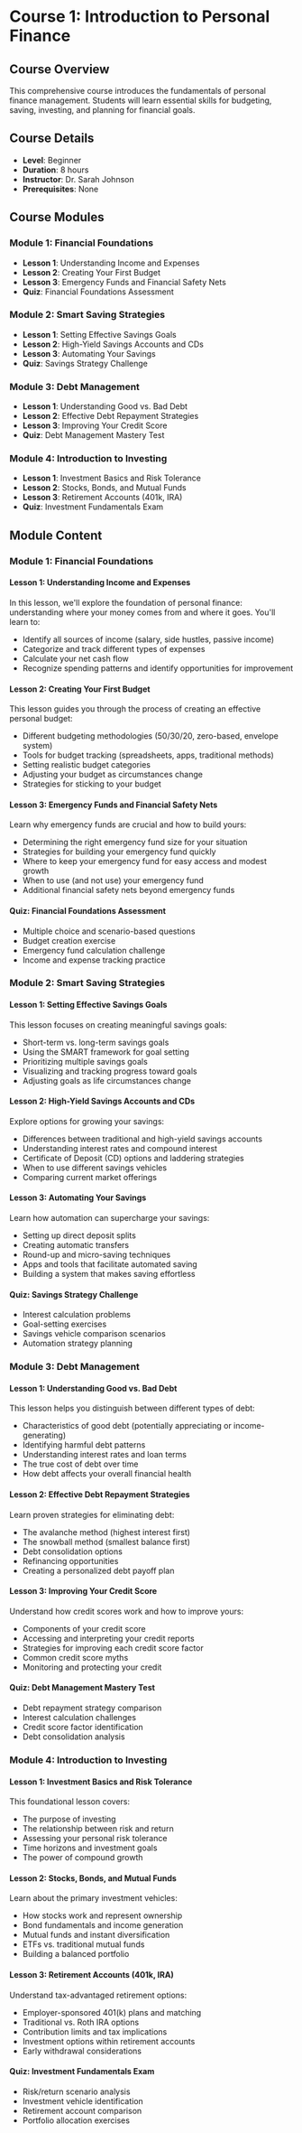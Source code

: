 # Course 1: Introduction to Personal Finance

## Course Overview
This comprehensive course introduces the fundamentals of personal finance management. Students will learn essential skills for budgeting, saving, investing, and planning for financial goals.

## Course Details
- **Level**: Beginner
- **Duration**: 8 hours
- **Instructor**: Dr. Sarah Johnson
- **Prerequisites**: None

## Course Modules

### Module 1: Financial Foundations
- **Lesson 1**: Understanding Income and Expenses
- **Lesson 2**: Creating Your First Budget
- **Lesson 3**: Emergency Funds and Financial Safety Nets
- **Quiz**: Financial Foundations Assessment

### Module 2: Smart Saving Strategies
- **Lesson 1**: Setting Effective Savings Goals
- **Lesson 2**: High-Yield Savings Accounts and CDs
- **Lesson 3**: Automating Your Savings
- **Quiz**: Savings Strategy Challenge

### Module 3: Debt Management
- **Lesson 1**: Understanding Good vs. Bad Debt
- **Lesson 2**: Effective Debt Repayment Strategies
- **Lesson 3**: Improving Your Credit Score
- **Quiz**: Debt Management Mastery Test

### Module 4: Introduction to Investing
- **Lesson 1**: Investment Basics and Risk Tolerance
- **Lesson 2**: Stocks, Bonds, and Mutual Funds
- **Lesson 3**: Retirement Accounts (401k, IRA)
- **Quiz**: Investment Fundamentals Exam

## Module Content

### Module 1: Financial Foundations

#### Lesson 1: Understanding Income and Expenses
In this lesson, we'll explore the foundation of personal finance: understanding where your money comes from and where it goes. You'll learn to:
- Identify all sources of income (salary, side hustles, passive income)
- Categorize and track different types of expenses
- Calculate your net cash flow
- Recognize spending patterns and identify opportunities for improvement

#### Lesson 2: Creating Your First Budget
This lesson guides you through the process of creating an effective personal budget:
- Different budgeting methodologies (50/30/20, zero-based, envelope system)
- Tools for budget tracking (spreadsheets, apps, traditional methods)
- Setting realistic budget categories
- Adjusting your budget as circumstances change
- Strategies for sticking to your budget

#### Lesson 3: Emergency Funds and Financial Safety Nets
Learn why emergency funds are crucial and how to build yours:
- Determining the right emergency fund size for your situation
- Strategies for building your emergency fund quickly
- Where to keep your emergency fund for easy access and modest growth
- When to use (and not use) your emergency fund
- Additional financial safety nets beyond emergency funds

#### Quiz: Financial Foundations Assessment
- Multiple choice and scenario-based questions
- Budget creation exercise
- Emergency fund calculation challenge
- Income and expense tracking practice

### Module 2: Smart Saving Strategies

#### Lesson 1: Setting Effective Savings Goals
This lesson focuses on creating meaningful savings goals:
- Short-term vs. long-term savings goals
- Using the SMART framework for goal setting
- Prioritizing multiple savings goals
- Visualizing and tracking progress toward goals
- Adjusting goals as life circumstances change

#### Lesson 2: High-Yield Savings Accounts and CDs
Explore options for growing your savings:
- Differences between traditional and high-yield savings accounts
- Understanding interest rates and compound interest
- Certificate of Deposit (CD) options and laddering strategies
- When to use different savings vehicles
- Comparing current market offerings

#### Lesson 3: Automating Your Savings
Learn how automation can supercharge your savings:
- Setting up direct deposit splits
- Creating automatic transfers
- Round-up and micro-saving techniques
- Apps and tools that facilitate automated saving
- Building a system that makes saving effortless

#### Quiz: Savings Strategy Challenge
- Interest calculation problems
- Goal-setting exercises
- Savings vehicle comparison scenarios
- Automation strategy planning

### Module 3: Debt Management

#### Lesson 1: Understanding Good vs. Bad Debt
This lesson helps you distinguish between different types of debt:
- Characteristics of good debt (potentially appreciating or income-generating)
- Identifying harmful debt patterns
- Understanding interest rates and loan terms
- The true cost of debt over time
- How debt affects your overall financial health

#### Lesson 2: Effective Debt Repayment Strategies
Learn proven strategies for eliminating debt:
- The avalanche method (highest interest first)
- The snowball method (smallest balance first)
- Debt consolidation options
- Refinancing opportunities
- Creating a personalized debt payoff plan

#### Lesson 3: Improving Your Credit Score
Understand how credit scores work and how to improve yours:
- Components of your credit score
- Accessing and interpreting your credit reports
- Strategies for improving each credit score factor
- Common credit score myths
- Monitoring and protecting your credit

#### Quiz: Debt Management Mastery Test
- Debt repayment strategy comparison
- Interest calculation challenges
- Credit score factor identification
- Debt consolidation analysis

### Module 4: Introduction to Investing

#### Lesson 1: Investment Basics and Risk Tolerance
This foundational lesson covers:
- The purpose of investing
- The relationship between risk and return
- Assessing your personal risk tolerance
- Time horizons and investment goals
- The power of compound growth

#### Lesson 2: Stocks, Bonds, and Mutual Funds
Learn about the primary investment vehicles:
- How stocks work and represent ownership
- Bond fundamentals and income generation
- Mutual funds and instant diversification
- ETFs vs. traditional mutual funds
- Building a balanced portfolio

#### Lesson 3: Retirement Accounts (401k, IRA)
Understand tax-advantaged retirement options:
- Employer-sponsored 401(k) plans and matching
- Traditional vs. Roth IRA options
- Contribution limits and tax implications
- Investment options within retirement accounts
- Early withdrawal considerations

#### Quiz: Investment Fundamentals Exam
- Risk/return scenario analysis
- Investment vehicle identification
- Retirement account comparison
- Portfolio allocation exercises
